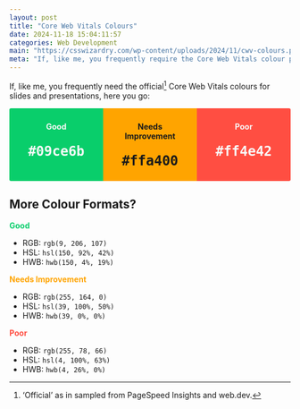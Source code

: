 ```yaml
---
layout: post
title: "Core Web Vitals Colours"
date: 2024-11-18 15:04:11:57
categories: Web Development
main: "https://csswizardry.com/wp-content/uploads/2024/11/cwv-colours.png"
meta: "If, like me, you frequently require the Core Web Vitals colour palete, here it is!"
---
```


If, like me, you frequently need the official[^1] Core Web Vitals colours for
slides and presentations, here you go:

<style>

  .c-cwv-colours {
    list-style: none;
    margin-left: 0;
    padding: 0;
    text-align: center;
    overflow: hidden;
    border-radius: 3px;
  }

    @media (min-width: 480px) {
      .c-cwv-colours {
        display: flex;
      }
    }

    .c-cwv-colours__colour {
      flex: 1;
      padding: 1.5rem;
      cursor: copy;
    }

      .c-cwv-colours__title {
        display: block;
        margin-bottom: 1.5rem;
      }

      .c-cwv-colours__value {
        color: inherit;
        font-size: 1.5rem;
        line-height: 1;
        font-weight: 600;
      }

      .c-cwv-colours__values {
        list-style: none;
        margin-left: 0;
      }

</style>

<ul class="c-cwv-colours">

  <li class="c-cwv-colours__colour" style="background-color: #09ce6b; color: #f9f9f9;">
    <strong class="c-cwv-colours__title">Good</strong>
    <code class="c-cwv-colours__value">#09ce6b</code>
  </li>

  <li class="c-cwv-colours__colour" style="background-color: #ffa400;">
    <strong class="c-cwv-colours__title">Needs Improvement</strong>
    <code class="c-cwv-colours__value">#ffa400</code>
  </li>

  <li class="c-cwv-colours__colour" style="background-color: #ff4e42; color: #f9f9f9;">
    <strong class="c-cwv-colours__title">Poor</strong>
    <code class="c-cwv-colours__value">#ff4e42</code>
  </li>

</ul>

<script>
  (() => {
    document.querySelectorAll('.c-cwv-colours__colour').forEach(colourElement => {
      colourElement.title = 'Click to copy hex code';
      colourElement.addEventListener('click', () => {
        const valueElement = colourElement.querySelector('.c-cwv-colours__value');
        const value = valueElement.textContent;

        // Copy the value to the clipboard
        navigator.clipboard.writeText(value).then(() => {
          console.log(`Copied to clipboard: ${value}`);
        }).catch(err => {
          console.error('Failed to copy text: ', err);
        });
      });
    });
  })();
</script>

## More Colour Formats?

<strong style="color: #09ce6b;">Good</strong>

* RGB: `rgb(9, 206, 107)`
* HSL: `hsl(150, 92%, 42%)`
* HWB: `hwb(150, 4%, 19%)`

<strong style="color: #ffa400;">Needs Improvement</strong>

* RGB: `rgb(255, 164, 0)`
* HSL: `hsl(39, 100%, 50%)`
* HWB: `hwb(39, 0%, 0%)`

<strong style="color: #ff4e42;">Poor</strong>

* RGB: `rgb(255, 78, 66)`
* HSL: `hsl(4, 100%, 63%)`
* HWB: `hwb(4, 26%, 0%)`

[^1]: ‘Official’ as in sampled from PageSpeed Insights and web.dev.
